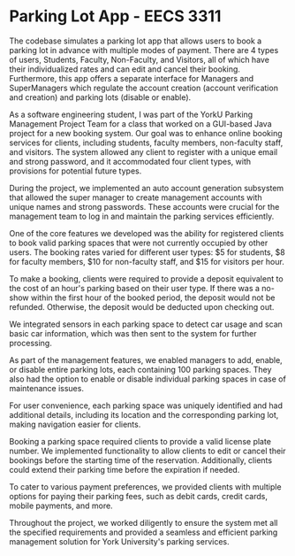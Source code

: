 # Parking Lot App - EECS 3311

The codebase simulates a parking lot app that allows users to book a parking lot in advance with multiple modes of payment. There are 4 types of users, Students, Faculty, Non-Faculty, and Visitors, all of which have their individualized rates and can edit and cancel their booking. Furthermore, this app offers a separate interface for Managers and SuperManagers which regulate the account creation (account verification and creation) and parking lots (disable or enable).

As a software engineering student, I was part of the YorkU Parking Management Project Team for a class that worked on a GUI-based Java project for a new booking system. Our goal was to enhance online booking services for clients, including students, faculty members, non-faculty staff, and visitors. The system allowed any client to register with a unique email and strong password, and it accommodated four client types, with provisions for potential future types.

During the project, we implemented an auto account generation subsystem that allowed the super manager to create management accounts with unique names and strong passwords. These accounts were crucial for the management team to log in and maintain the parking services efficiently.

One of the core features we developed was the ability for registered clients to book valid parking spaces that were not currently occupied by other users. The booking rates varied for different user types: $5 for students, $8 for faculty members, $10 for non-faculty staff, and $15 for visitors per hour.

To make a booking, clients were required to provide a deposit equivalent to the cost of an hour's parking based on their user type. If there was a no-show within the first hour of the booked period, the deposit would not be refunded. Otherwise, the deposit would be deducted upon checking out.

We integrated sensors in each parking space to detect car usage and scan basic car information, which was then sent to the system for further processing.

As part of the management features, we enabled managers to add, enable, or disable entire parking lots, each containing 100 parking spaces. They also had the option to enable or disable individual parking spaces in case of maintenance issues.

For user convenience, each parking space was uniquely identified and had additional details, including its location and the corresponding parking lot, making navigation easier for clients.

Booking a parking space required clients to provide a valid license plate number. We implemented functionality to allow clients to edit or cancel their bookings before the starting time of the reservation. Additionally, clients could extend their parking time before the expiration if needed.

To cater to various payment preferences, we provided clients with multiple options for paying their parking fees, such as debit cards, credit cards, mobile payments, and more.

Throughout the project, we worked diligently to ensure the system met all the specified requirements and provided a seamless and efficient parking management solution for York University's parking services.
